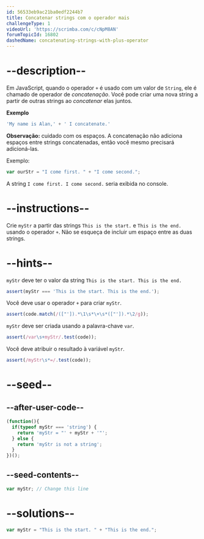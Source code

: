 ```yaml
---
id: 56533eb9ac21ba0edf2244b7
title: Concatenar strings com o operador mais
challengeType: 1
videoUrl: 'https://scrimba.com/c/cNpM8AN'
forumTopicId: 16802
dashedName: concatenating-strings-with-plus-operator
---
```


# --description--

Em JavaScript, quando o operador `+` é usado com um valor de `String`, ele é chamado de operador de <dfn>concatenação</dfn>. Você pode criar uma nova string a partir de outras strings ao <dfn>concatenar</dfn> elas juntos.

**Exemplo**

```js
'My name is Alan,' + ' I concatenate.'
```

**Observação:** cuidado com os espaços. A concatenação não adiciona espaços entre strings concatenadas, então você mesmo precisará adicioná-las.

Exemplo:

```js
var ourStr = "I come first. " + "I come second.";
```

A string `I come first. I come second.` seria exibida no console.
# --instructions--

Crie `myStr` a partir das strings `This is the start.` e `This is the end.` usando o operador `+`. Não se esqueça de incluir um espaço entre as duas strings.

# --hints--

`myStr` deve ter o valor da string `This is the start. This is the end.`

```js
assert(myStr === 'This is the start. This is the end.');
```

Você deve usar o operador `+` para criar `myStr`.

```js
assert(code.match(/(["']).*\1\s*\+\s*(["']).*\2/g));
```

`myStr` deve ser criada usando a palavra-chave `var`.

```js
assert(/var\s+myStr/.test(code));
```

Você deve atribuir o resultado à variável `myStr`.

```js
assert(/myStr\s*=/.test(code));
```

# --seed--

## --after-user-code--

```js
(function(){
  if(typeof myStr === 'string') {
    return 'myStr = "' + myStr + '"';
  } else {
    return 'myStr is not a string';
  }
})();
```

## --seed-contents--

```js
var myStr; // Change this line
```

# --solutions--

```js
var myStr = "This is the start. " + "This is the end.";
```
